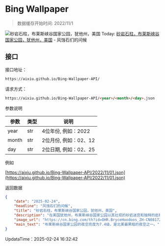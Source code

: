 # Bing Wallpaper

> 数据缓存开始时间: 2022/11/1

![砂岩石柱，布莱斯峡谷国家公园，犹他州，美国](https://cn.bing.com/th?id=OHR.BryceHoodoos_ZH-CN0817211446_1920x1080.webp)
Today: [砂岩石柱，布莱斯峡谷国家公园，犹他州，美国](https://cn.bing.com/th?id=OHR.BryceHoodoos_ZH-CN0817211446_1920x1080.webp) - 风蚀石们的问候

## 接口

接口地址：

```html
https://aixiu.github.io/Bing-Wallpaper-API/
```

请求方式：

```html
https://aixiu.github.io/Bing-Wallpaper-API/<year>/<month>/<day>.json
```

参数说明

| 参数 | 类型 | 说明 |
| - | - | - |
| year | str | 4位年份, 例如：2022 |
| month | str | 2位月份, 例如：02、12 |
| day | str | 2位日期, 例如：02、25 |

例如

[https://aixiu.github.io/Bing-Wallpaper-API/2022/11/01.json](https://aixiu.github.io/Bing-Wallpaper-API/2022/11/01.json)

返回数据

```json
{
    "date": "2025-02-24",
    "headline": "风蚀石们的问候",
    "title": "砂岩石柱，布莱斯峡谷国家公园，犹他州，美国",
    "description": "在美国犹他州，布莱斯峡谷国家公园以其壮观的砂岩迷宫和独特的岩柱景观闻名于世。这里的历史可追溯至少10,000年前，曾是阿纳齐族人、普韦布洛人和派尤特人的家园。公园里的岩柱是由侵蚀作用形成的高耸岩石尖塔，在派尤特部落的创世神话中占据重要地位。根据传说，这些岩柱曾是“传说中的人”， 因狡猾的郊狼施下的诅咒而化为石头。",
    "image_url": "https://cn.bing.com/th?id=OHR.BryceHoodoos_ZH-CN0817211446_1920x1080.webp",
    "main_text": "布莱斯峡谷国家公园的夜空亮度为7.4级，是北美最黑暗的夜空之一。"
}
```

UpdataTime：2025-02-24 16:32:42
